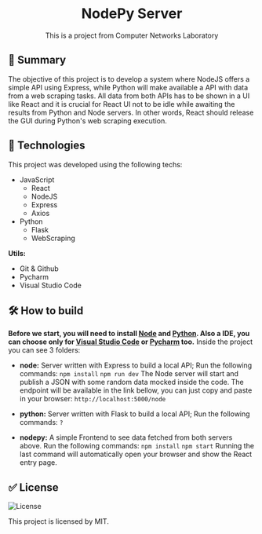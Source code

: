 
<h1 align="center"> NodePy Server</h1>

<p align="center">
This is a project from Computer Networks Laboratory<br/>
</p>

## 📜 Summary
The objective of this project is to develop a system where NodeJS offers a simple API using Express, while Python will make available a API with data from a web scraping tasks. All data from both APIs has to be shown in a UI like React and it is crucial for React UI not to be idle while awaiting the results from Python and Node servers. In other words, React should release the GUI during Python's web scraping execution.

## 🚀 Technologies

This project was developed using the following techs:
 - JavaScript 
	 - React
	 - NodeJS
	 - Express
	 - Axios
 - Python 
	 - Flask
	 - WebScraping
	 
****Utils:****
- Git & Github
- Pycharm
- Visual Studio Code

## 🛠️ How to build
**Before we start, you will need to install [Node](https://nodejs.org/en) and [Python](https://www.python.org). Also a IDE, you can choose only for [Visual Studio Code](https://code.visualstudio.com) or [Pycharm](https://www.jetbrains.com/pt-br/pycharm/) too.**
Inside the project you can see 3 folders:
 - **node:** Server written with Express to build a local API;
	 Run the following commands:
	``npm install``
	``npm run dev``
	The Node server will start and publish a JSON with some random data mocked inside the code. The endpoint will be available in the link bellow, you can just copy and paste in your browser:
	``http://localhost:5000/node``
 - **python:** Server written with Flask to build a local API;
	 Run the following commands:
	``?``
	
 - **nodepy:** A simple Frontend to see data fetched from both servers above.
	 Run the following commands:
     ``npm install``
	 ``npm start``
	 Running the last command will automatically open your browser and show the React entry page.


## ✅ License

<p>
  <img alt="License" src="https://img.shields.io/static/v1?label=license&message=MIT&color=49AA26&labelColor=000000">
</p>

This project is licensed by MIT.

